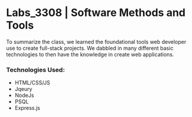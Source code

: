 # Labs_3308 | Software Methods and Tools
To summarize the class, we learned the foundational tools web developer use to create full-stack projects. We dabbled in many different basic technologies to then have the knowledge in create web applications. 

### Technologies Used:
- HTML/CSS/JS
- Jqeury
- NodeJs
- PSQL
- Express.js
